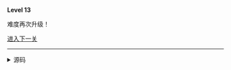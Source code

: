 **Level 13**

难度再次升级！

[进入下一关](/riddle/maze)

--------

<details><summary>源码</summary><pre>
**Level 13**

难度再次升级！

[进入下一关](/riddle/maze)
</pre></details>
